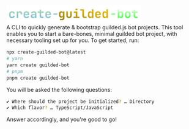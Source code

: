 <img width=70% src="https://raw.githubusercontent.com/CompeyDev/create-guilded-bot/main/assets/primary-logo_color.png">
<br>
A CLI to quickly generate & bootstrap guilded.js bot projects. This tool enables you to start a bare-bones, minimal guilded bot project, with necessary tooling set up for you. To get started, run:

```bash
npx create-guilded-bot@latest
# yarn
yarn create guilded-bot
# pnpm 
pnpm create guilded-bot
```

You will be asked the following questions:
```bash
✔ Where should the project be initialized? … Directory
✔ Which flavor? … TypeScript/JavaScript
```

Answer accordingly, and you're good to go!
